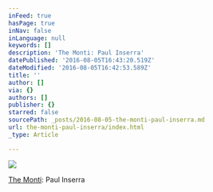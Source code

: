 ```yaml
---
inFeed: true
hasPage: true
inNav: false
inLanguage: null
keywords: []
description: 'The Monti: Paul Inserra'
datePublished: '2016-08-05T16:43:20.519Z'
dateModified: '2016-08-05T16:42:53.589Z'
title: ''
author: []
via: {}
authors: []
publisher: {}
starred: false
sourcePath: _posts/2016-08-05-the-monti-paul-inserra.md
url: the-monti-paul-inserra/index.html
_type: Article

---
```

![](https://the-grid-user-content.s3-us-west-2.amazonaws.com/b2edd222-f47a-4576-a6b7-c7515fc7f15e.jpg)

[The Monti][0]: Paul Inserra

[0]: https://www.youtube.com/watch?v=dflAF8qe1nM